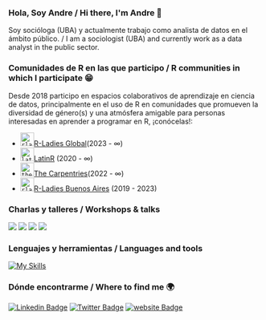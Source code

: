 ### Hola, Soy Andre / Hi there, I'm Andre 👋

Soy socióloga (UBA) y actualmente trabajo como analista de datos en el ámbito público. / I am a sociologist (UBA) and currently work as a data analyst in the public sector.

### Comunidades de R en las que participo / R communities in which I participate :grin: 
Desde 2018 participo en espacios colaborativos de aprendizaje en ciencia de datos, principalmente en el uso de R en comunidades que promueven la diversidad de género(s) y una atmósfera amigable para personas interesadas en aprender a programar en R, ¡conócelas!:
- <code><img height="27" src="https://avatars.githubusercontent.com/u/21295846?s=200&v=4" alt="rladies global logo"></code>[R-Ladies Global](https://github.com/rladies)(2023 -  ∞)
- <code><img height="27" src="https://avatars.githubusercontent.com/u/42558048?s=200&v=4" alt="latinR logo"></code>[LatinR](https://github.com/LatinR) (2020 -  ∞)
- <code><img height="27" src="https://avatars.githubusercontent.com/u/19267758?s=200&v=4" alt="the carpentries logo"></code>[The Carpentries](https://github.com/carpentries)(2022 -  ∞)
- <code><img height="27" src="https://avatars.githubusercontent.com/u/38664570?s=200&v=4" alt="rladies buenos aires logo"></code>[R-Ladies Buenos Aires](https://github.com/RLadies-BA) (2019 - 2023)

### Charlas y talleres / Workshops & talks
[![](https://github-readme-stats.vercel.app/api/pin/?username=soyandrea&repo=tallerEPH)](https://github.com/SoyAndrea/tallerEPH)
[![](https://github-readme-stats.vercel.app/api/pin/?username=soyandrea&repo=csvconfv7)](https://github.com/SoyAndrea/csvconfv7)
[![](https://github-readme-stats.vercel.app/api/pin/?username=karbartolome&repo=gt-spotify)](https://github.com/karbartolome/gt-spotify)
[![](https://github-readme-stats.vercel.app/api/pin/?username=rladies-eastlansing&repo=2022-accessible_dataviz)](https://github.com/rladies-eastlansing/2022-accessible_dataviz)

### Lenguajes y herramientas / Languages and tools
[![My Skills](https://skillicons.dev/icons?i=r,git,github,netlify,html,wordpress,ai&theme=light)](https://skillicons.dev)

### Dónde encontrarme / Where to find me 🌍
[![Linkedin Badge](https://img.shields.io/badge/LinkedIn-0077B5?style=for-the-badge&logo=linkedin&logoColor=white)](https://www.linkedin.com/in/andreasociologa/)
[![Twitter Badge](https://img.shields.io/badge/Twitter-1DA1F2?style=for-the-badge&logo=twitter&logoColor=white)](https://twitter.com/me_andre)
[![website Badge](https://img.shields.io/badge/Netlify-00C7B7?style=for-the-badge&logo=netlify&logoColor=white)](https://soyandrea.netlify.app/)


